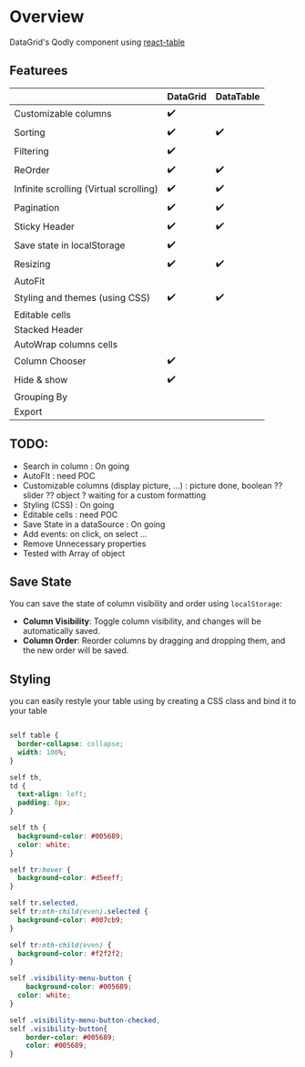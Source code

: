 # Overview

DataGrid's Qodly component using [react-table](https://github.com/TanStack/table)

## Featurees

|                                        | DataGrid | DataTable |
| -------------------------------------- | -------- | --------- |
| Customizable columns                   | ✔️       |           |
| Sorting                                | ✔️       | ✔️        |
| Filtering                              | ✔️       |           |
| ReOrder                                | ✔️       | ✔️        |
| Infinite scrolling (Virtual scrolling) | ✔️       | ✔️        |
| Pagination                             | ✔️       | ✔️        |
| Sticky Header                          | ✔️       | ✔️        |
| Save state in localStorage             | ✔️       |           |
| Resizing                               | ✔️       | ✔️        |
| AutoFit                                |          |           |
| Styling and themes (using CSS)         | ✔️       | ✔️        |
| Editable cells                         |          |           |
| Stacked Header                         |          |           |
| AutoWrap columns cells                 |          |           |
| Column Chooser                         | ✔️       |           |
| Hide & show                            | ✔️       |           |
| Grouping By                            |          |           |
| Export                                 |          |           |

## TODO:

- Search in column : On going
- AutoFIt : need POC
- Customizable columns (display picture, ...) : picture done, boolean ?? slider ?? object ? waiting for a custom formatting
- Styling (CSS) : On going
- Editable cells : need POC
- Save State in a dataSource : On going
- Add events: on click, on select ...
- Remove Unnecessary properties
- Tested with Array of object

## Save State

You can save the state of column visibility and order using `localStorage`:

- **Column Visibility**: Toggle column visibility, and changes will be automatically saved.
- **Column Order**: Reorder columns by dragging and dropping them, and the new order will be saved.

## Styling

you can easily restyle your table using by creating a CSS class and bind it to your table

```CSS

self table {
  border-collapse: collapse;
  width: 100%;
}

self th,
td {
  text-align: left;
  padding: 8px;
}

self th {
  background-color: #005689;
  color: white;
}

self tr:hover {
  background-color: #d5eeff;
}

self tr.selected,
self tr:nth-child(even).selected {
  background-color: #007cb9;
}

self tr:nth-child(even) {
  background-color: #f2f2f2;
}

self .visibility-menu-button {
	background-color: #005689;
  color: white;
}

self .visibility-menu-button-checked,
self .visibility-button{
	border-color: #005689;
	color: #005689;
}

```
